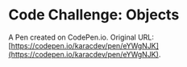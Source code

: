 # Code Challenge: Objects

A Pen created on CodePen.io. Original URL: [https://codepen.io/karacdev/pen/eYWgNJK](https://codepen.io/karacdev/pen/eYWgNJK).


